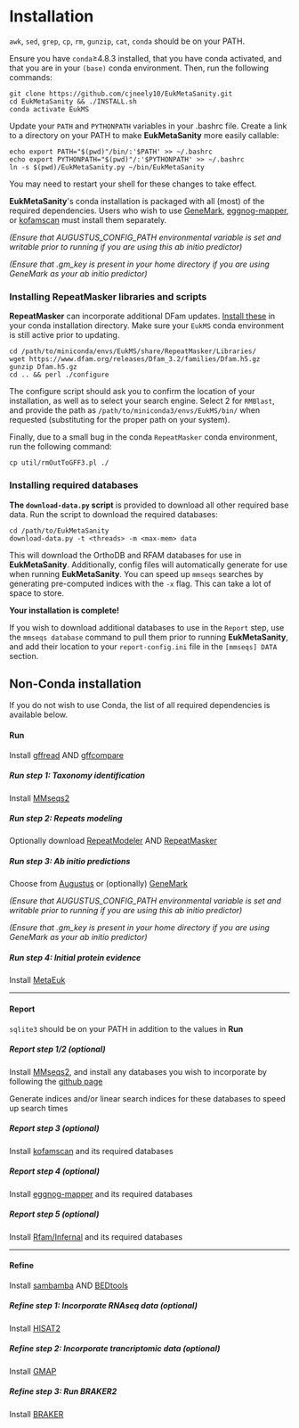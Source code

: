 # Installation

`awk`, `sed`, `grep`, `cp`, `rm`, `gunzip`, `cat`, `conda` should be on your PATH.

Ensure you have `conda`&ge;4.8.3 installed, that you have conda activated, and that you are in your `(base)` conda 
environment. Then, run the following commands:

```
git clone https://github.com/cjneely10/EukMetaSanity.git
cd EukMetaSanity && ./INSTALL.sh
conda activate EukMS
```

Update your `PATH` and `PYTHONPATH` variables in your .bashrc file. Create a link to a directory on your PATH to make 
**EukMetaSanity** more easily callable:

```
echo export PATH="$(pwd)"/bin/:'$PATH' >> ~/.bashrc
echo export PYTHONPATH="$(pwd)"/:'$PYTHONPATH' >> ~/.bashrc
ln -s $(pwd)/EukMetaSanity.py ~/bin/EukMetaSanity
```

You may need to restart your shell for these changes to take effect.

**EukMetaSanity**'s conda installation is packaged with all (most) of the required dependencies.
Users who wish to use [GeneMark](http://topaz.gatech.edu/GeneMark/license_download.cgi), 
[eggnog-mapper](https://github.com/eggnogdb/eggnog-mapper), or [kofamscan](https://www.genome.jp/tools/kofamkoala/) 
must install them separately.

*(Ensure that AUGUSTUS_CONFIG_PATH environmental variable is set and writable prior to running if you are using this ab 
initio predictor)*

*(Ensure that .gm_key is present in your home directory if you are using GeneMark as your ab initio predictor)*

### Installing RepeatMasker libraries and scripts
**RepeatMasker** can incorporate additional DFam updates. [Install these](http://www.repeatmasker.org/RMDownload.html)
in your conda installation directory. Make sure your `EukMS` conda environment is still active 
prior to updating.

```
cd /path/to/miniconda/envs/EukMS/share/RepeatMasker/Libraries/
wget https://www.dfam.org/releases/Dfam_3.2/families/Dfam.h5.gz
gunzip Dfam.h5.gz
cd .. && perl ./configure
```

The configure script should ask you to confirm the location of your installation, as well as to select your search 
engine. Select 2 for `RMBlast`, and provide the path as `/path/to/miniconda3/envs/EukMS/bin/` when requested 
(substituting for the proper path on your system).

Finally, due to a small bug in the conda `RepeatMasker` conda environment, run the following command:

```
cp util/rmOutToGFF3.pl ./
```

### Installing required databases

**The `download-data.py` script** is provided to download all other required base data. Run the script to download the 
required databases:

```
cd /path/to/EukMetaSanity
download-data.py -t <threads> -m <max-mem> data
```

This will download the OrthoDB and RFAM databases for use in **EukMetaSanity**. Additionally, config files will 
automatically generate for use when running **EukMetaSanity**. You can speed up `mmseqs` searches by generating 
pre-computed indices with the `-x` flag. This can take a lot of space to store.


**Your installation is complete!**
 
If you wish to download additional databases to use in the `Report` step, use the 
`mmseqs database` command to pull them prior to running **EukMetaSanity**, and add their location to your 
`report-config.ini` file in the `[mmseqs] DATA` section.

## Non-Conda installation

If you do not wish to use Conda, the list of all required dependencies is available below.

#### Run

Install [gffread](https://github.com/gpertea/gffread) AND [gffcompare](https://github.com/gpertea/gffcompare)

##### Run step 1: Taxonomy identification
Install [MMseqs2](https://github.com/soedinglab/MMseqs2)

##### Run step 2: Repeats modeling
Optionally download [RepeatModeler](http://www.repeatmasker.org/RepeatModeler/) AND 
[RepeatMasker](http://www.repeatmasker.org/RMDownload.html)

##### Run step 3: *Ab initio* predictions
Choose from [Augustus](https://github.com/Gaius-Augustus/Augustus) or (optionally)
[GeneMark](http://topaz.gatech.edu/GeneMark/license_download.cgi)

*(Ensure that AUGUSTUS_CONFIG_PATH environmental variable is set and writable prior to running if you are using this ab 
initio predictor)*

*(Ensure that .gm_key is present in your home directory if you are using GeneMark as your ab initio predictor)*

##### Run step 4: Initial protein evidence
Install [MetaEuk](https://github.com/soedinglab/metaeuk)

---
#### Report

`sqlite3` should be on your PATH in addition to the values in **Run**

##### Report step 1/2 (optional)
Install [MMseqs2](https://github.com/soedinglab/MMseqs2), and install any databases you wish to incorporate by following
the [github page](https://github.com/soedinglab/mmseqs2/wiki#downloading-databases)

Generate indices and/or linear search indices for these databases to speed up search times

##### Report step 3 (optional)
Install [kofamscan](https://www.genome.jp/tools/kofamkoala/) and its required databases

##### Report step 4 (optional)
Install [eggnog-mapper](https://github.com/eggnogdb/eggnog-mapper) and its required databases

##### Report step 5 (optional)
Install [Rfam/Infernal](https://docs.rfam.org/en/latest/genome-annotation.html) and its required databases

---
#### Refine

Install [sambamba](https://lomereiter.github.io/sambamba/docs/sambamba-sort.html) AND
[BEDtools](https://github.com/arq5x/bedtools2/releases/tag/v2.29.2)

##### Refine step 1: Incorporate RNAseq data (optional)
Install [HISAT2](https://ccb.jhu.edu/software/hisat2/manual.shtml#building-from-source)

##### Refine step 2: Incorporate trancriptomic data (optional)
Install [GMAP](http://research-pub.gene.com/gmap/)

##### Refine step 3: Run BRAKER2
Install [BRAKER](https://github.com/Gaius-Augustus/BRAKER#installation)



